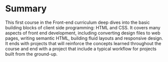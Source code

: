 # Summary
This first course in the Front-end curriculum deep dives into the basic building blocks of client side programming: HTML and CSS. It covers many aspects of front end development, including converting design files to web pages, writing semantic HTML, building fluid layouts and responsive design. It ends with projects that will reinforce the concepts learned throughout the course and end with a project that include a typical workflow for projects built from the ground-up.